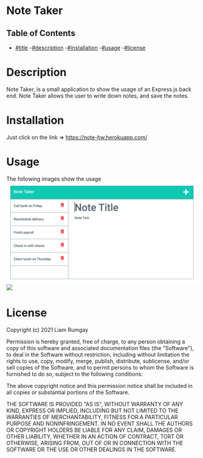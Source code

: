 # Note Taker

## Table of Contents
- [#title](Title)
-[#description](Description)
-[#installation](Installation)
-[#usage](Usage)
-[#license](License)

# Description
Note Taker, is a small application to show the usage of an Express.js back end. Note Taker allows the user to write down notes, and save the notes.

# Installation 
Just click on the link => https://note-hw.herokuapp.com/

# Usage 
The following images show the usage
 ![](./img/Note.png)
  ![](./img/notetaker(2).png)

# License
Copyright (c) 2021 Liam Rumgay

Permission is hereby granted, free of charge, to any person obtaining
a copy of this software and associated documentation files (the
"Software"), to deal in the Software without restriction, including
without limitation the rights to use, copy, modify, merge, publish,
distribute, sublicense, and/or sell copies of the Software, and to
permit persons to whom the Software is furnished to do so, subject to
the following conditions:

The above copyright notice and this permission notice shall be
included in all copies or substantial portions of the Software.

THE SOFTWARE IS PROVIDED "AS IS", WITHOUT WARRANTY OF ANY KIND,
EXPRESS OR IMPLIED, INCLUDING BUT NOT LIMITED TO THE WARRANTIES OF
MERCHANTABILITY, FITNESS FOR A PARTICULAR PURPOSE AND
NONINFRINGEMENT. IN NO EVENT SHALL THE AUTHORS OR COPYRIGHT HOLDERS BE
LIABLE FOR ANY CLAIM, DAMAGES OR OTHER LIABILITY, WHETHER IN AN ACTION
OF CONTRACT, TORT OR OTHERWISE, ARISING FROM, OUT OF OR IN CONNECTION
WITH THE SOFTWARE OR THE USE OR OTHER DEALINGS IN THE SOFTWARE.

